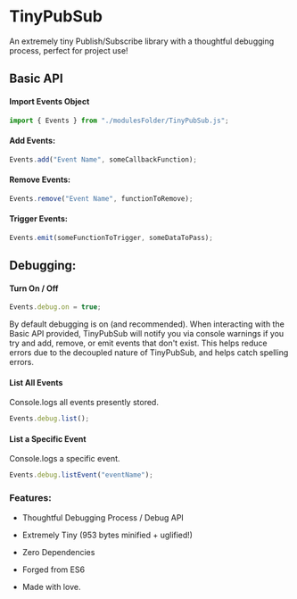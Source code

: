 # TinyPubSub
An extremely tiny Publish/Subscribe library with a thoughtful debugging process, perfect for project use! 

## Basic API

#### Import Events Object
```javascript
import { Events } from "./modulesFolder/TinyPubSub.js";
```

#### Add Events:

```javascript
Events.add("Event Name", someCallbackFunction);
```

#### Remove Events:

```javascript
Events.remove("Event Name", functionToRemove);
```

#### Trigger Events:

```javascript
Events.emit(someFunctionToTrigger, someDataToPass);
```

## Debugging:

#### Turn On / Off
```javascript
Events.debug.on = true;
```
By default debugging is on (and recommended). When interacting with the Basic API provided, TinyPubSub will notify you via console warnings if you try and add, remove, or emit events that don't exist. This helps reduce errors due to the decoupled nature of TinyPubSub, and helps catch spelling errors.

#### List All Events
Console.logs all events presently stored.

```javascript
Events.debug.list();
```

#### List a Specific Event

Console.logs a specific event.

```javascript
Events.debug.listEvent("eventName");
```

### Features:
* Thoughtful Debugging Process / Debug API

* Extremely Tiny (953 bytes minified + uglified!)

*  Zero Dependencies

* Forged from ES6

* Made with love. 
